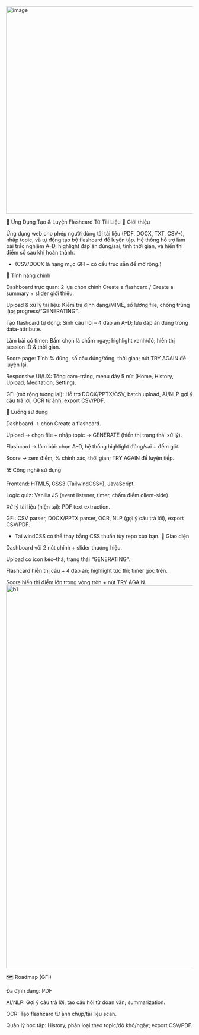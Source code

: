 <img width="1616" height="558" alt="image" src="https://github.com/user-attachments/assets/91147696-b983-4ae3-a4bd-90e624234ab7" />

🧠 Ứng Dụng Tạo & Luyện Flashcard Từ Tài Liệu
📌 Giới thiệu

Ứng dụng web cho phép người dùng tải tài liệu (PDF, DOCX, TXT, CSV*), nhập topic, và tự động tạo bộ flashcard để luyện tập. Hệ thống hỗ trợ làm bài trắc nghiệm A–D, highlight đáp án đúng/sai, tính thời gian, và hiển thị điểm số sau khi hoàn thành.
* (CSV/DOCX là hạng mục GFI – có cấu trúc sẵn để mở rộng.)

🚀 Tính năng chính

Dashboard trực quan: 2 lựa chọn chính Create a flashcard / Create a summary + slider giới thiệu.

Upload & xử lý tài liệu: Kiểm tra định dạng/MIME, số lượng file, chống trùng lặp; progress/“GENERATING”.

Tạo flashcard tự động: Sinh câu hỏi – 4 đáp án A–D; lưu đáp án đúng trong data-attribute.

Làm bài có timer: Bấm chọn là chấm ngay; highlight xanh/đỏ; hiển thị session ID & thời gian.

Score page: Tính % đúng, số câu đúng/tổng, thời gian; nút TRY AGAIN để luyện lại.

Responsive UI/UX: Tông cam–trắng, menu đáy 5 nút (Home, History, Upload, Meditation, Setting).

GFI (mở rộng tương lai): Hỗ trợ DOCX/PPTX/CSV, batch upload, AI/NLP gợi ý câu trả lời, OCR từ ảnh, export CSV/PDF.

🧭 Luồng sử dụng

Dashboard → chọn Create a flashcard.

Upload → chọn file + nhập topic → GENERATE (hiển thị trạng thái xử lý).

Flashcard → làm bài: chọn A–D, hệ thống highlight đúng/sai + đếm giờ.

Score → xem điểm, % chính xác, thời gian; TRY AGAIN để luyện tiếp.

🛠️ Công nghệ sử dụng

Frontend: HTML5, CSS3 (TailwindCSS*), JavaScript.

Logic quiz: Vanilla JS (event listener, timer, chấm điểm client-side).

Xử lý tài liệu (hiện tại): PDF text extraction.

GFI: CSV parser, DOCX/PPTX parser, OCR, NLP (gợi ý câu trả lời), export CSV/PDF.
* TailwindCSS có thể thay bằng CSS thuần tùy repo của bạn.
📸 Giao diện

Dashboard với 2 nút chính + slider thương hiệu.

Upload có icon kéo–thả; trạng thái “GENERATING”.

Flashcard hiển thị câu + 4 đáp án; highlight tức thì; timer góc trên.

Score hiển thị điểm lớn trong vòng tròn + nút TRY AGAIN.
<img width="632" height="1030" alt="b1" src="https://github.com/user-attachments/assets/cd3c4693-05fd-4ab6-b813-4cd7dbb2c750" />

🗺️ Roadmap (GFI)

Đa định dạng: PDF

AI/NLP: Gợi ý câu trả lời, tạo câu hỏi từ đoạn văn; summarization.

OCR: Tạo flashcard từ ảnh chụp/tài liệu scan.

Quản lý học tập: History, phân loại theo topic/độ khó/ngày; export CSV/PDF.
